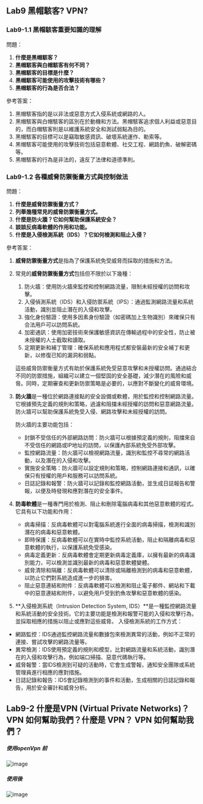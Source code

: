 ## Lab9  黑帽駭客? VPN?
### Lab9-1.1 黑帽駭客重要知識的理解
問題：

1. **什麼是黑帽駭客？**
2. **黑帽駭客與白帽駭客有何不同？**
3. **黑帽駭客的目標是什麼？**
4. **黑帽駭客可能使用的攻擊技術有哪些？**
5. **黑帽駭客的行為是否合法？**

參考答案：

1. 黑帽駭客指的是以非法或惡意方式入侵系統或網路的人。
2. 黑帽駭客與白帽駭客的區別在於動機和方法。黑帽駭客追求個人利益或惡意目的，而白帽駭客則是以維護系統安全和測試弱點為目的。
3. 黑帽駭客的目標可以是竊取敏感資訊、破壞系統運作、勒索等。
4. 黑帽駭客可能使用的攻擊技術包括惡意軟體、社交工程、網路釣魚、破解密碼等。
5. 黑帽駭客的行為是非法的，違反了法律和道德準則。

### Lab9-1.2 各種威脅防禦衡量方式與控制做法
問題：

1. **什麼是威脅防禦衡量方式？**
2. **列舉幾種常見的威脅防禦衡量方式。**
3. **什麼是防火牆？它如何幫助保護系統安全？**
4. **談談反病毒軟體的作用和功能。**
5. **什麼是入侵檢測系統（IDS）？它如何檢測和阻止入侵？**

參考答案：

1. **威脅防禦衡量方式**是指為了保護系統免受威脅而採取的措施和方法。
2. 常見的**威脅防禦衡量方式**包括但不限於以下幾種：
    1. 防火牆：使用防火牆來監控和控制網路流量，限制未經授權的訪問和攻擊。
    2. 入侵偵測系統（IDS）和入侵防禦系統（IPS）：通過監測網路流量和系統活動，識別並阻止潛在的入侵和攻擊。
    3. 強化身份驗證：使用多因素身份驗證（如密碼加上生物識別）來確保只有合法用戶可以訪問系統。
    4. 加密通訊：使用加密技術來保護敏感資訊在傳輸過程中的安全性，防止被未授權的人士截取和讀取。
    5. 定期更新和補丁管理：確保系統和應用程式都安裝最新的安全補丁和更新，以修復已知的漏洞和弱點。
    
    這些威脅防禦衡量方式有助於保護系統免受惡意攻擊和未授權訪問。通過結合不同的防禦措施，組織可以建立一個堅固的安全基礎，減少潛在的風險和威脅。同時，定期審查和更新防禦策略是必要的，以應對不斷變化的威脅環境。
    
3. **防火牆**是一種位於網路連接點的安全設備或軟體，用於監控和控制網路流量。它根據預先定義的規則和策略，過濾和阻擋未經授權的訪問和惡意網路流量。防火牆可以幫助保護系統免受入侵、網路攻擊和未經授權的訪問。
    
    防火牆的主要功能包括：
    
    - 封鎖不受信任的外部網路訪問：防火牆可以根據預定義的規則，阻擋來自不受信任的網路或IP地址的訪問，以保護內部系統免受外部攻擊。
    - 監控網路流量：防火牆可以檢視網路流量，識別和監控不尋常的網路活動，以及潛在的入侵和攻擊。
    - 實施安全策略：防火牆可以設定規則和策略，控制網路連接和通訊，以確保只有授權的用戶和服務可以訪問系統。
    - 日誌記錄和報警：防火牆可以記錄和監控網路活動，並生成日誌報告和警報，以便及時發現和應對潛在的安全事件。
4. **防毒軟體**是一種專門用於檢測、阻止和刪除電腦病毒和其他惡意軟體的程式。它具有以下功能和作用：
    - 病毒掃描：反病毒軟體可以對電腦系統進行全面的病毒掃描，檢測和識別潛在的病毒和惡意軟體。
    - 即時保護：反病毒軟體可以在實時中監控系統活動，阻止和隔離病毒和惡意軟體的執行，以保護系統免受感染。
    - 病毒定義更新：反病毒軟體會定期更新病毒定義庫，以擁有最新的病毒識別能力，可以檢測並識別最新的病毒和惡意軟體變體。
    - 威脅清除和隔離：反病毒軟體可以清除或隔離檢測到的病毒和惡意軟體，以防止它們對系統造成進一步的損害。
    - 阻止惡意連結和附件：反病毒軟體可以檢測和阻止電子郵件、網站和下載中的惡意連結和附件，以避免用戶受到釣魚攻擊和惡意軟體的感染。
5. **入侵檢測系統（Intrusion Detection System, IDS）**是一種監控網路流量和系統活動的安全技術。它的主要功能是檢測和報警可能的入侵和攻擊行為，並採取相應的措施以阻止或應對這些威脅。
 入侵檢測系統的工作方式：

- 網路監控：IDS通過監控網路流量和數據包來檢測異常的活動，例如不正常的連接、嘗試攻擊的網路流量等。
- 異常檢測：IDS使用預定義的規則和模型，比對網路流量和系統活動，識別潛在的入侵和攻擊行為，例如端口掃描、惡意代碼執行等。
- 威脅報警：當IDS檢測到可疑的活動時，它會生成警報，通知安全團隊或系統管理員進行相應的應對措施。
- 日誌記錄和報告：IDS會記錄檢測到的事件和活動，生成相關的日誌記錄和報告，用於安全審計和威脅分析。

## Lab9-2 什麼是VPN (Virtual Private Networks)？ VPN 如何幫助我們？什麼是 VPN？ VPN 如何幫助我們？
##### 使用openVpn 前
![image](https://github.com/MinChunXie/Safe-int/assets/100060507/5c18b641-a37c-47d9-8bf8-681c2ac64bdd)
##### 使用後
![image](https://github.com/MinChunXie/Safe-int/assets/100060507/34730b8e-a289-402e-9fea-d6efbaa36042)

